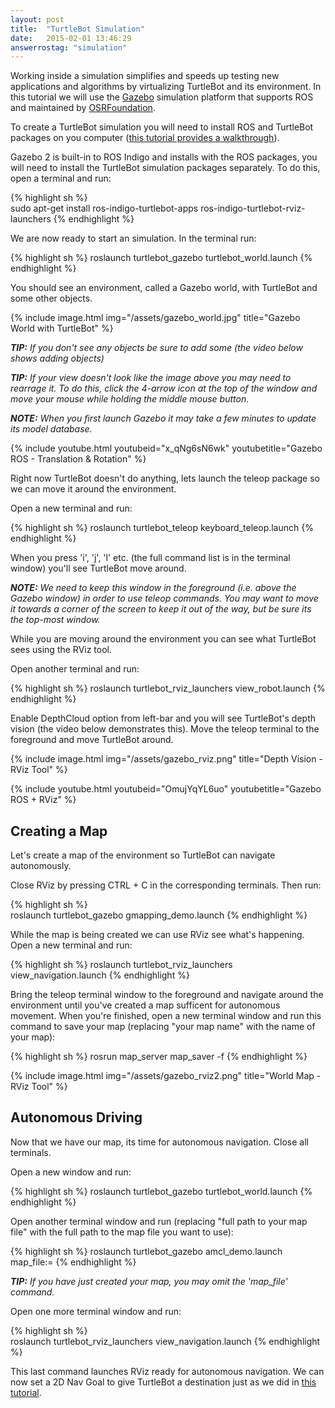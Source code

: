 ```yaml
---
layout: post
title:  "TurtleBot Simulation"
date:   2015-02-01 13:46:29
answerrostag: "simulation"
---
```


Working inside a simulation simplifies and speeds up testing new applications and algorithms by virtualizing TurtleBot and its environment. In this tutorial we will use the [Gazebo](http://gazebosim.org/) simulation platform that supports ROS and maintained by [OSRFoundation](http://www.osrfoundation.org/).

To create a TurtleBot simulation you will need to install ROS and TurtleBot packages on you computer ([this tutorial provides a walkthrough](http://learn.turtlebot.com/2015/02/01/5/)). 

Gazebo 2 is built-in to ROS Indigo and installs with the ROS packages, you will need to install the TurtleBot simulation packages separately. To do this, open a terminal and run:

{% highlight sh %}	
sudo apt-get install ros-indigo-turtlebot-apps ros-indigo-turtlebot-rviz-launchers 
{% endhighlight %}
	
We are now ready to start an simulation. In the terminal run:

{% highlight sh %}
roslaunch turtlebot_gazebo turtlebot_world.launch
{% endhighlight %}

You should see an environment, called a Gazebo world, with TurtleBot and some other objects. 


{% include image.html img="/assets/gazebo_world.jpg" title="Gazebo World with TurtleBot" %}

***TIP:*** *If you don't see any objects be sure to add some (the video below shows adding objects)*

***TIP:*** *If your view doesn't look like the image above you may need to rearrage it. To do this, click the 4-arrow icon at the top of the window and move your mouse while holding the middle mouse button.*

***NOTE:*** *When you first launch Gazebo it may take a few minutes to update its model database.*

{% include youtube.html youtubeid="x_qNg6sN6wk" youtubetitle="Gazebo ROS - Translation & Rotation" %}

Right now TurtleBot doesn't do anything, lets launch the teleop package so we can move it around the environment. 

Open a new terminal and run:

{% highlight sh %}
roslaunch turtlebot_teleop keyboard_teleop.launch
{% endhighlight %}
	
When you press 'i', 'j', 'l' etc. (the full command list is in the terminal window) you'll see TurtleBot move around. 
 
***NOTE:*** *We need to keep this window in the foreground (i.e. above the Gazebo window) in order to use teleop commands. You may want to move it towards a corner of the screen to keep it out of the way, but be sure its the top-most window.*
 
While you are moving around the environment you can see what TurtleBot sees using the RViz tool. 

Open another terminal and run:

{% highlight sh %}
roslaunch turtlebot_rviz_launchers view_robot.launch
{% endhighlight %}
	
Enable DepthCloud option from left-bar and you will see TurtleBot's depth vision (the video below demonstrates this). Move the teleop terminal to the foreground and move TurtleBot around. 

{% include image.html img="/assets/gazebo_rviz.png" title="Depth Vision - RViz Tool" %}

{% include youtube.html youtubeid="OmujYqYL6uo" youtubetitle="Gazebo ROS + RViz" %}

## Creating a Map

Let's create a map of the environment so TurtleBot can navigate autonomously. 

Close RViz by pressing CTRL + C in the corresponding terminals. Then run: 
	
{% highlight sh %}	
roslaunch turtlebot_gazebo gmapping_demo.launch
{% endhighlight %}

While the map is being created we can use RViz see what's happening. Open a new terminal and run: 

{% highlight sh %}
roslaunch turtlebot_rviz_launchers view_navigation.launch
{% endhighlight %}

Bring the teleop terminal window to the foreground and navigate around the environment until you've created a map sufficent for autonomous movement. When you're finished, open a new terminal window and run this command to save your map (replacing "your map name" with the name of your map): 

{% highlight sh %}
rosrun map_server map_saver -f <your map name>
{% endhighlight %}

{% include image.html img="/assets/gazebo_rviz2.png" title="World Map - RViz Tool" %}

## Autonomous Driving

Now that we have our map, its time for autonomous navigation. Close all terminals. 

Open a new window and run:

{% highlight sh %}
roslaunch turtlebot_gazebo turtlebot_world.launch
{% endhighlight %}

Open another terminal window and run (replacing "full path to your map file" with the full path to the map file you want to use): 

{% highlight sh %}
roslaunch turtlebot_gazebo amcl_demo.launch map_file:=<full path to your map file>
{% endhighlight %}

***TIP:*** *If you have just created your map, you may omit the 'map_file' command.*
	
Open one more terminal window and run: 

{% highlight sh %}	
roslaunch turtlebot_rviz_launchers view_navigation.launch
{% endhighlight %}

This last command launches RViz ready for autonomous navigation. We can now set a 2D Nav Goal to give TurtleBot a destination just as we did in [this tutorial](http://learn.turtlebot.com/2015/02/01/12/). 